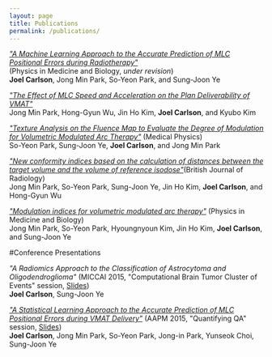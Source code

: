 ```yaml
---
layout: page
title: Publications
permalink: /publications/
---
```



<a href="http://www.ncbi.nlm.nih.gov/pubmed/26948678">*"A Machine Learning Approach to the Accurate Prediction of MLC Positional Errors during Radiotherapy"*</a><br>  (Physics in Medicine and Biology, *under revision*)<br> **Joel Carlson**, Jong Min Park, So-Yeon Park, and Sung-Joon Ye

<a href="http://www.ncbi.nlm.nih.gov/pubmed/25734490">*"The Effect of MLC Speed and Acceleration on the Plan Deliverability of VMAT"*</a><br>
Jong Min Park, Hong-Gyun Wu, Jin Ho Kim, **Joel Carlson**, and Kyubo Kim

<a href="http://scitation.aip.org/content/aapm/journal/medphys/41/11/10.1118/1.4897388">*"Texture Analysis on the Fluence Map to Evaluate the Degree of Modulation for Volumetric Modulated Arc Therapy"*</a> (Medical Physics)<br>
So-Yeon Park, Sung-Joon Ye, **Joel Carlson**, and Jong Min Park

<a href="http://www.ncbi.nlm.nih.gov/pubmed/25225915">*"New conformity indices based on the calculation of distances between the target volume and the volume of reference isodose"*</a>(British Journal of Radiology)<br>
Jong Min Park, So-Yeon Park, Sung-Joon Ye, Jin Ho Kim, **Joel Carlson**, and Hong-Gyun Wu

<a href="http://www.ncbi.nlm.nih.gov/pubmed/25383976">*"Modulation indices for volumetric modulated arc therapy"*</a> (Physics in Medicine and Biology)<br>
Jong Min Park, So-Yeon Park, Hyoungnyoun Kim, Jin Ho Kim, **Joel Carlson**, and Sung-Joon Ye

#Conference Presentations

*"A Radiomics Approach to the Classification of Astrocytoma and Oligodendroglioma"* (MICCAI 2015, "Computational Brain Tumor Cluster of Events" session, [Slides](http://www.slideshare.net/JoelCarlson2/miccai-2015))<br>
**Joel Carlson**, Sung-Joon Ye

<a href="http://scitation.aip.org/content/aapm/journal/medphys/42/6/10.1118/1.4925742">*"A Statistical Learning Approach to the Accurate Prediction of MLC Positional Errors during VMAT Delivery"*</a> (AAPM 2015, "Quantifying QA" session, [Slides](https://www.slideshare.net/slideshow/embed_code/key/dkzHQwmlWf5ud0))<br>
**Joel Carlson**, Jong Min Park, So-Yeon Park, Jong-in Park, Yunseok Choi, Sung-Joon Ye
